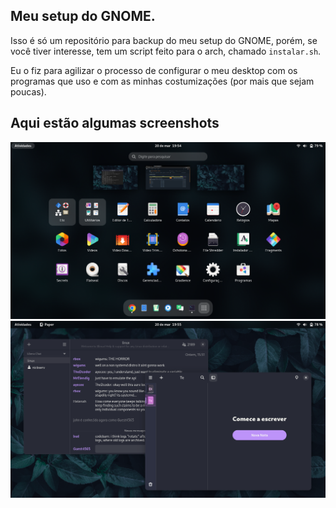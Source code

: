 ## Meu setup do GNOME.

Isso é só um repositório para backup do meu setup do GNOME, porém, se você tiver interesse, tem um script feito para o arch, chamado `instalar.sh`.

Eu o fiz para agilizar o processo de configurar o meu desktop com os programas que uso e com as minhas costumizações (por mais que sejam poucas).  

## Aqui estão algumas screenshots  
![primeira](1.png)  
![segunda](2.png)